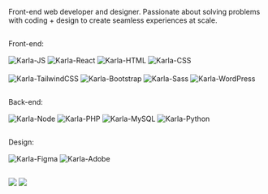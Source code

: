 Front-end web developer and designer. Passionate about solving problems with coding + design to create seamless experiences at scale.

##

Front-end:
<div style="display: inline_block">
  <img align="center" alt="Karla-JS" src="https://img.shields.io/badge/JavaScript-323330?style=for-the-badge&logo=javascript&logoColor=F7DF1E">
  <img align="center" alt="Karla-React" src="https://img.shields.io/badge/React-20232A?style=for-the-badge&logo=react&logoColor=61DAFB">  
  <img align="center" alt="Karla-HTML" src="https://img.shields.io/badge/HTML5-E34F26?style=for-the-badge&logo=html5&logoColor=white">
  <img align="center" alt="Karla-CSS" src="https://img.shields.io/badge/CSS3-1572B6?style=for-the-badge&logo=css3&logoColor=white">
  <br><br>
  <img align="center" alt="Karla-TailwindCSS" src="https://img.shields.io/badge/tailwind%20css-%231ab1bb?style=for-the-badge&logo=tailwind%20css&logoColor=white">
  <img align="center" alt="Karla-Bootstrap" src="https://img.shields.io/badge/Bootstrap-563D7C?style=for-the-badge&logo=bootstrap&logoColor=white">  
  <img align="center" alt="Karla-Sass" src="https://img.shields.io/badge/Sass-CC6699?style=for-the-badge&logo=sass&logoColor=white">
  <img align="center" alt="Karla-WordPress" src="https://img.shields.io/badge/Wordpress-21759B?style=for-the-badge&logo=wordpress&logoColor=white">   
</div>

##

Back-end:
<div style="display: inline_block">
  <img align="center" alt="Karla-Node" src="https://img.shields.io/badge/node-green?style=for-the-badge&logo=node.js&logoColor=white&logoSize=auto">
  <img align="center" alt="Karla-PHP" src="https://img.shields.io/badge/php-%234f5b93?style=for-the-badge&logo=PHP&logoColor=white">  
  <img align="center" alt="Karla-MySQL" src="https://img.shields.io/badge/MySQL-%2300618a?style=for-the-badge&logo=MySQL&logoColor=white&labelColor=%2300618a&color=%23e48e00">
  <img align="center" alt="Karla-Python" src="https://img.shields.io/badge/python-%23ffe66d?style=for-the-badge&logo=python">
</div>

##

Design:
<div style="display: inline_block">
  <img align="center" alt="Karla-Figma" src="https://img.shields.io/badge/Figma-F24E1E?style=for-the-badge&logo=figma&logoColor=white">
  <img align="center" alt="Karla-Adobe" src="https://img.shields.io/badge/adobe%20suite-black?style=for-the-badge&logo=Adobe&logoColor=red&labelColor=black">
</div>

##

<div>
  <a href = "mailto:almeidakarla.uga@gmail.com"><img src="https://img.shields.io/badge/-Gmail-%23333?style=for-the-badge&logo=gmail&logoColor=white" target="_blank"></a>
  <a href="https://www.linkedin.com/in/karla-carvalho-almeida/" target="_blank"><img src="https://img.shields.io/badge/-LinkedIn-%230077B5?style=for-the-badge&logo=linkedin&logoColor=white" target="_blank"></a> 
</div>
